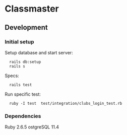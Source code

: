 # Classmaster

## Development

### Initial setup

  Setup database and start server:

  ```
    rails db:setup
    rails s
  ```

  Specs:

  ```
    rails test
  ```
  Run specific test:

  ```
    ruby -I test  test/integration/clubs_login_test.rb
  ```

### Dependencies

  Ruby 2.6.5
  ostgreSQL 11.4
